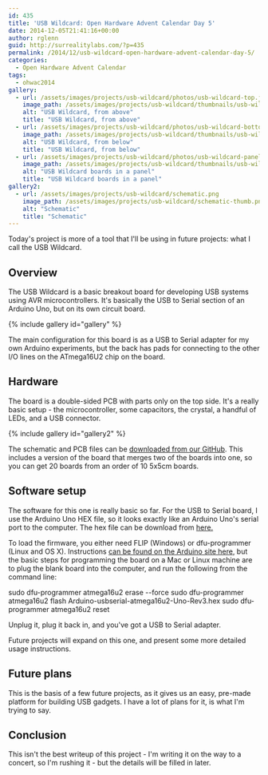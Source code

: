 ```yaml
---
id: 435
title: 'USB Wildcard: Open Hardware Advent Calendar Day 5'
date: 2014-12-05T21:41:16+00:00
author: rglenn
guid: http://surrealitylabs.com/?p=435
permalink: /2014/12/usb-wildcard-open-hardware-advent-calendar-day-5/
categories:
  - Open Hardware Advent Calendar
tags:
  - ohwac2014
gallery:
  - url: /assets/images/projects/usb-wildcard/photos/usb-wildcard-top.jpg
    image_path: /assets/images/projects/usb-wildcard/thumbnails/usb-wildcard-top.jpg
    alt: "USB Wildcard, from above"
    title: "USB Wildcard, from above"
  - url: /assets/images/projects/usb-wildcard/photos/usb-wildcard-bottom.jpg
    image_path: /assets/images/projects/usb-wildcard/thumbnails/usb-wildcard-bottom.jpg
    alt: "USB Wildcard, from below"
    title: "USB Wildcard, from below"
  - url: /assets/images/projects/usb-wildcard/photos/usb-wildcard-panel.jpg
    image_path: /assets/images/projects/usb-wildcard/thumbnails/usb-wildcard-panel.jpg
    alt: "USB Wildcard boards in a panel"
    title: "USB Wildcard boards in a panel"
gallery2:
  - url: /assets/images/projects/usb-wildcard/schematic.png
    image_path: /assets/images/projects/usb-wildcard/schematic-thumb.png
    alt: "Schematic"
    title: "Schematic"
---
```

Today's project is more of a tool that I'll be using in future projects: what I call the USB Wildcard.

<h2>Overview</h2>
The USB Wildcard is a basic breakout board for developing USB systems using AVR microcontrollers. It's basically the USB to Serial section of an Arduino Uno, but on its own circuit board.

{% include gallery id="gallery" %}

The main configuration for this board is as a USB to Serial adapter for my own Arduino experiments, but the back has pads for connecting to the other I/O lines on the ATmega16U2 chip on the board.

<h2>Hardware</h2>
The board is a double-sided PCB with parts only on the top side. It's a really basic setup - the microcontroller, some capacitors, the crystal, a handful of LEDs, and a USB connector.

{% include gallery id="gallery2" %}

The schematic and PCB files can be <a href="https://github.com/SurrealityLabs/USBWildcard" target="_blank">downloaded from our GitHub</a>. This includes a version of the board that merges two of the boards into one, so you can get 20 boards from an order of 10 5x5cm boards.

<h2>Software setup</h2>
The software for this one is really basic so far. For the USB to Serial board, I use the Arduino Uno HEX file, so it looks exactly like an Arduino Uno's serial port to the computer. The hex file can be download from <a href="https://github.com/arduino/Arduino/blob/master/hardware/arduino/firmwares/atmegaxxu2/arduino-usbserial/Arduino-usbserial-atmega16u2-Uno-Rev3.hex" target="_blank">here.</a>

To load the firmware, you either need FLIP (Windows) or dfu-programmer (Linux and OS X). Instructions <a href="http://arduino.cc/en/Hacking/DFUProgramming8U2" target="_blank">can be found on the Arduino site here</a>, but the basic steps for programming the board on a Mac or Linux machine are to plug the blank board into the computer, and run the following from the command line:

sudo dfu-programmer atmega16u2 erase --force
sudo dfu-programmer atmega16u2 flash Arduino-usbserial-atmega16u2-Uno-Rev3.hex
sudo dfu-programmer atmega16u2 reset

Unplug it, plug it back in, and you've got a USB to Serial adapter.

Future projects will expand on this one, and present some more detailed usage instructions.

<h2>Future plans</h2>
This is the basis of a few future projects, as it gives us an easy, pre-made platform for building USB gadgets. I have a lot of plans for it, is what I'm trying to say.

<h2>Conclusion</h2>
This isn't the best writeup of this project - I'm writing it on the way to a concert, so I'm rushing it - but the details will be filled in later.